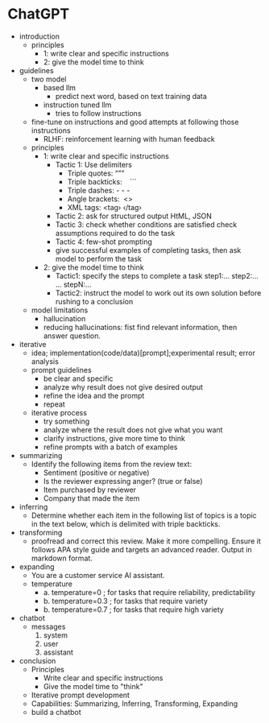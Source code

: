 

# ChatGPT

* introduction 
	* principles
		* 1: write clear and specific instructions
		* 2: give the model time to think
* guidelines
	* two model
		* based llm
			* predict next word, based on text training data
		* instruction tuned llm
			* tries to follow instructions
	* fine-tune on instructions and good attempts at following those instructions
		* RLHF: reinforcement learning with human feedback
	* principles
		* 1: write clear and specific instructions
			* Tactic 1: Use delimiters
				* Triple quotes: “””
				* Triple backticks: ``` ``` ```
				* Triple dashes: - - -
				* Angle brackets:  <>
				* XML tags: <tag› ‹/tag›
			* Tactic 2: ask for structured output HtML, JSON
			* Tactic 3: check whether conditions are satisfied check assumptions required to do the task
			* Tactic 4: few-shot prompting
			* give successful examples of completing tasks, then ask model to perform the task
		* 2: give the model time to think
			* Tactic1: specify the steps to complete a task
			step1:…
			step2:…
			…
			stepN:…			
			* Tactic2: instruct the model to work out its own solution before rushing to a conclusion 
	* model limitations
		* hallucination
		* reducing hallucinations: fist find relevant information, then answer question.
* iterative 
	* idea; implementation(code/data)[prompt];experimental result; error analysis
	* prompt guidelines
		* be clear and specific
		* analyze why result does not give desired output
		* refine the idea and the prompt
		* repeat
	* iterative process
		* try something
		* analyze where the result does not give what you want 
		* clarify instructions, give more time to think
		* refine prompts with a batch of examples
* summarizing
	* Identify the following items from the review text: 
		- Sentiment (positive or negative)
		- Is the reviewer expressing anger? (true or false)
		- Item purchased by reviewer
		- Company that made the item
* inferring
	* Determine whether each item in the following list of topics is a topic in the text below, which is delimited with triple backticks.
* transforming
	* proofread and correct this review. Make it more compelling. Ensure it follows APA style guide and targets an advanced reader. Output in markdown format.
* expanding 
	* You are a customer service AI assistant.
	* temperature
		* a. temperature=0 ; for tasks that require reliability, predictability
		* b. temperature=0.3 ; for tasks that require variety
		* b. temperature=0.7 ; for tasks that require high variety
* chatbot
	* messages	
		1. system	
		2. user	
		3. assistant
* conclusion
	* Principles
		- ﻿﻿Write clear and specific instructions
		- ﻿﻿Give the model time to "think"
	- ﻿﻿Iterative prompt development
	- ﻿﻿Capabilities: Summarizing, Inferring, Transforming, Expanding
	- build a chatbot